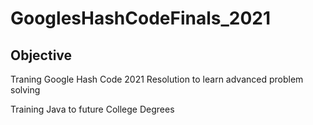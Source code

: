 # GooglesHashCodeFinals_2021

## Objective
Traning Google Hash Code 2021 Resolution to learn advanced problem solving 

Training Java to future College Degrees 
